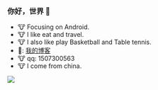 
### 你好，世界 👋
- :cow: Focusing on Android.
- :cow: I like eat and travel.
- :cow: I also like play Basketball and Table tennis.
- :frog:: [我的博客](https://blog.csdn.net/weixin_54221055 "悬停显示")
- :cow:  qq: 1507300563
- :cow: I come from china.
<img align="left" src="https://github-readme-stats.vercel.app/api?username=EmiliaSagiri&show_icons=true&icon_color=CE1D2D&text_color=718096&bg_color=ffffff&hide_title=true" />
